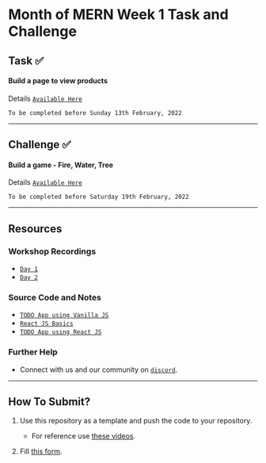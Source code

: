 # Month of MERN Week 1 Task and Challenge

## Task ✅

#### Build a page to view products

Details [`Available Here`](./task/)

```
To be completed before Sunday 13th February, 2022
```

---

## Challenge ✅

#### Build a game - Fire, Water, Tree

Details [`Available Here`](./challenge/)

```
To be completed before Saturday 19th February, 2022
```

---

## Resources

### Workshop Recordings

- [`Day 1`](https://www.youtube.com/watch?v=a-peu0BEkoc)
- [`Day 2`](https://www.youtube.com/watch?v=NXvtQ5QzjOo)

### Source Code and Notes

- [`TODO App using Vanilla JS`](https://github.com/kjsce-codecell/month-of-mern-week1-resources/tree/main/todoJS)
- [`React JS Basics`](https://github.com/kjsce-codecell/month-of-mern-week1-resources/tree/main/react-basics)
- [`TODO App using React JS`](https://github.com/kjsce-codecell/month-of-mern-week1-resources/tree/main/todo-react)

### Further Help

- Connect with us and our community on [`discord`](https://discord.com/invite/UBbSuw7swW).

---

## How To Submit?

1. Use this repository as a template and push the code to your repository.

   - For reference use [these videos](https://drive.google.com/drive/folders/11pai7ipG_6irotvyg_FlqCGDwxVmTu4R?usp=sharing).

2. Fill [this form](https://www.kjscecodecell.com/month-of-mern/assignment/week1).
